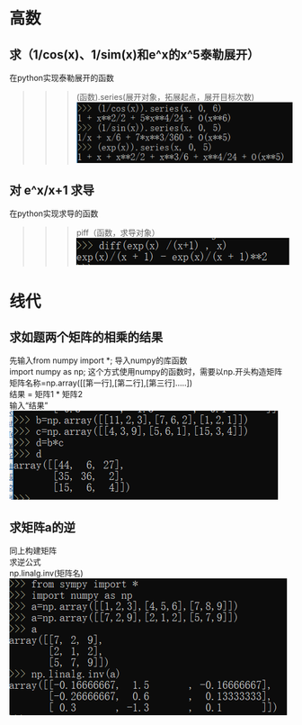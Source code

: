 # 高数
## 求（1/cos(x)、1/sim(x)和e^x的x^5泰勒展开）
在python实现泰勒展开的函数<br/>
>>>(函数).series(展开对象，拓展起点，展开目标次数)<br/>
![](images/高数1.png)<br/>
## 对 e^x/x+1 求导
在python实现求导的函数<br/>
>>>piff（函数，求导对象）<br/>
![](images/高数2.png)<br/>

# 线代
## 求如题两个矩阵的相乘的结果
先输入from numpy import *; 导入numpy的库函数<br/>
import numpy as np; 这个方式使用numpy的函数时，需要以np.开头构造矩阵<br/>
矩阵名称=np.array([[第一行],[第二行],[第三行].....])<br/>
结果 = 矩阵1 * 矩阵2<br/>
输入“结果”<br/>
![](images/线代.png)<br/>
## 求矩阵a的逆
同上构建矩阵<br/>
求逆公式<br/>
np.linalg.inv(矩阵名)<br/>
![](images/线代1.png)<br/>